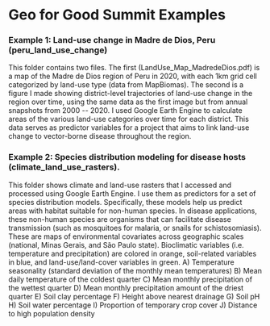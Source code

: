 # Geo for Good Summit Examples

### Example 1: Land-use change in Madre de Dios, Peru (peru_land_use_change)
This folder contains two files. The first (LandUse_Map_MadredeDios.pdf) is a map of the Madre de Dios region of Peru in 2020, with each 1km grid cell categorized by land-use type (data from MapBiomas). The second is a figure I made showing district-level trajectories of land-use change in the region over time, using the same data as the first image but from annual snapshots from 2000 -- 2020. I used Google Earth Engine to calculate areas of the various land-use categories over time for each district. This data serves as predictor variables for a project that aims to link land-use change to vector-borne disease throughout the region.

### Example 2: Species distribution modeling for disease hosts (climate_land_use_rasters).
This folder shows climate and land-use rasters that I accessed and processed using Google Earth Engine. I use them as predictors for a set of species distribution models. Specifically, these models help us predict areas with habitat suitable for non-human species. In disease applications, these non-human species are organisms that can facilitate disease transmission (such as mosquitoes for malaria, or snails for schistosomiasis). These are maps of environmental covariates across geographic scales (national, Minas Gerais, and São Paulo state). Bioclimatic variables (i.e. temperature and precipitation) are colored in orange, soil-related variables in blue, and land-use/land-cover variables in green. 
A) Temperature seasonality (standard deviation of the monthly mean temperatures) 
B) Mean daily temperature of the coldest quarter
C) Mean monthly precipitation of the wettest quarter 
D) Mean monthly precipitation amount of the driest quarter 
E) Soil clay percentage
F) Height above nearest drainage
G) Soil pH
H) Soil water percentage
I) Proportion of temporary crop cover 
J) Distance to high population density
